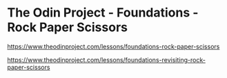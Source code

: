 # The Odin Project - Foundations - Rock Paper Scissors
https://www.theodinproject.com/lessons/foundations-rock-paper-scissors

https://www.theodinproject.com/lessons/foundations-revisiting-rock-paper-scissors
